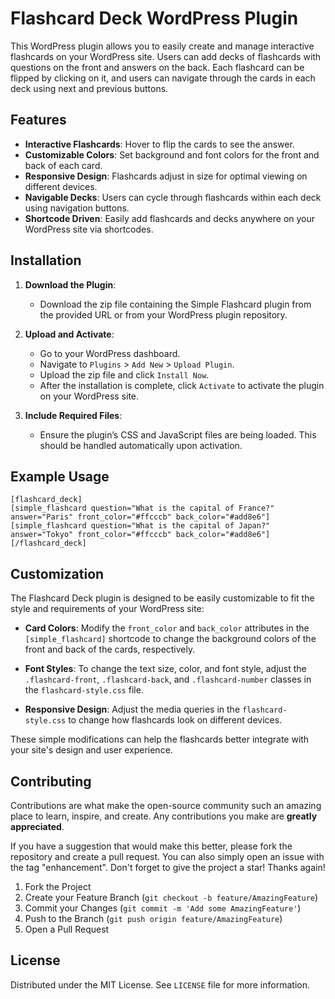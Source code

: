 # Flashcard Deck WordPress Plugin

This WordPress plugin allows you to easily create and manage interactive flashcards on your WordPress site. Users can add decks of flashcards with questions on the front and answers on the back. Each flashcard can be flipped by clicking on it, and users can navigate through the cards in each deck using next and previous buttons.

## Features

- **Interactive Flashcards**: Hover to flip the cards to see the answer.
- **Customizable Colors**: Set background and font colors for the front and back of each card.
- **Responsive Design**: Flashcards adjust in size for optimal viewing on different devices.
- **Navigable Decks**: Users can cycle through flashcards within each deck using navigation buttons.
- **Shortcode Driven**: Easily add flashcards and decks anywhere on your WordPress site via shortcodes.

## Installation

1. **Download the Plugin**:
   - Download the zip file containing the Simple Flashcard plugin from the provided URL or from your WordPress plugin repository.
   
2. **Upload and Activate**:
   - Go to your WordPress dashboard.
   - Navigate to `Plugins` > `Add New` > `Upload Plugin`.
   - Upload the zip file and click `Install Now`.
   - After the installation is complete, click `Activate` to activate the plugin on your WordPress site.

3. **Include Required Files**:
   - Ensure the plugin’s CSS and JavaScript files are being loaded. This should be handled automatically upon activation.

## Example Usage

```plaintext
[flashcard_deck]
[simple_flashcard question="What is the capital of France?" answer="Paris" front_color="#ffcccb" back_color="#add8e6"]
[simple_flashcard question="What is the capital of Japan?" answer="Tokyo" front_color="#ffcccb" back_color="#add8e6"]
[/flashcard_deck]
```
## Customization

The Flashcard Deck plugin is designed to be easily customizable to fit the style and requirements of your WordPress site:

- **Card Colors**: Modify the `front_color` and `back_color` attributes in the `[simple_flashcard]` shortcode to change the background colors of the front and back of the cards, respectively.

- **Font Styles**: To change the text size, color, and font style, adjust the `.flashcard-front`, `.flashcard-back`, and `.flashcard-number` classes in the `flashcard-style.css` file.

- **Responsive Design**: Adjust the media queries in the `flashcard-style.css` to change how flashcards look on different devices.

These simple modifications can help the flashcards better integrate with your site's design and user experience.

## Contributing

Contributions are what make the open-source community such an amazing place to learn, inspire, and create. Any contributions you make are **greatly appreciated**.

If you have a suggestion that would make this better, please fork the repository and create a pull request. You can also simply open an issue with the tag "enhancement".
Don't forget to give the project a star! Thanks again!

1. Fork the Project
2. Create your Feature Branch (`git checkout -b feature/AmazingFeature`)
3. Commit your Changes (`git commit -m 'Add some AmazingFeature'`)
4. Push to the Branch (`git push origin feature/AmazingFeature`)
5. Open a Pull Request

## License

Distributed under the MIT License. See `LICENSE` file for more information.
